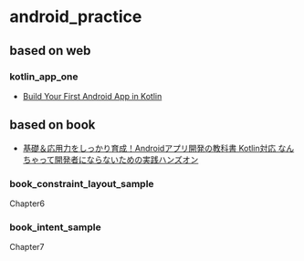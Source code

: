 # android_practice

## based on web

### kotlin_app_one

- [Build Your First Android App in Kotlin](https://codelabs.developers.google.com/codelabs/build-your-first-android-app-kotlin)

## based on book

- [基礎＆応用力をしっかり育成！Androidアプリ開発の教科書 Kotlin対応 なんちゃって開発者にならないための実践ハンズオン](https://www.shoeisha.co.jp/book/detail/9784798160443)

### book_constraint_layout_sample

Chapter6

### book_intent_sample

Chapter7